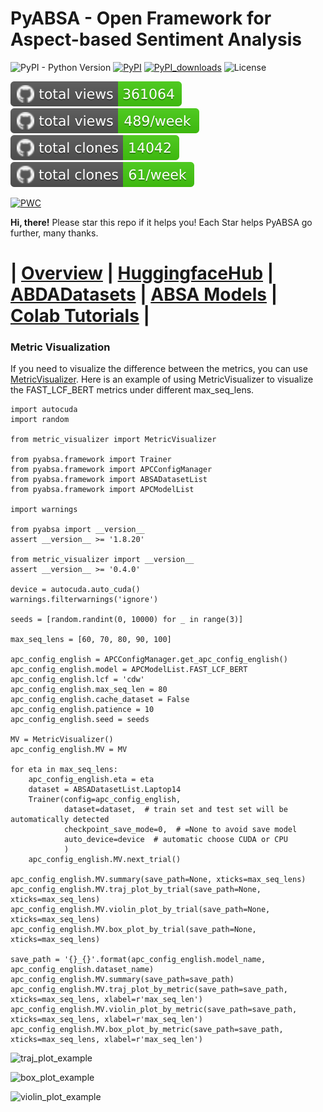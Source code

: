 # PyABSA - Open Framework for Aspect-based Sentiment Analysis

![PyPI - Python Version](https://img.shields.io/badge/python-3.6-blue.svg)
[![PyPI](https://img.shields.io/pypi/v/pyabsa)](https://pypi.org/project/pyabsa/)
[![PyPI_downloads](https://img.shields.io/pypi/dm/pyabsa)](https://pypi.org/project/pyabsa/)
![License](https://img.shields.io/pypi/l/pyabsa?logo=PyABSA)

[![total views](https://raw.githubusercontent.com/yangheng95/PyABSA/traffic/total_views.svg)](https://github.com/yangheng95/PyABSA/tree/traffic#-total-traffic-data-badge)
[![total views per week](https://raw.githubusercontent.com/yangheng95/PyABSA/traffic/total_views_per_week.svg)](https://github.com/yangheng95/PyABSA/tree/traffic#-total-traffic-data-badge)
[![total clones](https://raw.githubusercontent.com/yangheng95/PyABSA/traffic/total_clones.svg)](https://github.com/yangheng95/PyABSA/tree/traffic#-total-traffic-data-badge)
[![total clones per week](https://raw.githubusercontent.com/yangheng95/PyABSA/traffic/total_clones_per_week.svg)](https://github.com/yangheng95/PyABSA/tree/traffic#-total-traffic-data-badge)

[![PWC](https://img.shields.io/endpoint.svg?url=https://paperswithcode.com/badge/back-to-reality-leveraging-pattern-driven/aspect-based-sentiment-analysis-on-semeval)](https://paperswithcode.com/sota/aspect-based-sentiment-analysis-on-semeval?p=back-to-reality-leveraging-pattern-driven)

**Hi, there!** Please star this repo if it helps you! Each Star helps PyABSA go further, many thanks.

# | [Overview](../README.MD) | [HuggingfaceHub](huggingface_readme.md) | [ABDADatasets](dataset_readme.md) | [ABSA Models](model_readme.md) | [Colab Tutorials](tutorial_readme.md) |

### Metric Visualization

If you need to visualize the difference between the metrics, you can
use [MetricVisualizer](https://github.com/yangheng95/metric_visualizer). Here is an example of using MetricVisualizer to
visualize the FAST_LCF_BERT metrics under different max_seq_lens.

```python3
import autocuda
import random

from metric_visualizer import MetricVisualizer

from pyabsa.framework import Trainer
from pyabsa.framework import APCConfigManager
from pyabsa.framework import ABSADatasetList
from pyabsa.framework import APCModelList

import warnings

from pyabsa import __version__
assert __version__ >= '1.8.20'

from metric_visualizer import __version__
assert __version__ >= '0.4.0'

device = autocuda.auto_cuda()
warnings.filterwarnings('ignore')

seeds = [random.randint(0, 10000) for _ in range(3)]

max_seq_lens = [60, 70, 80, 90, 100]

apc_config_english = APCConfigManager.get_apc_config_english()
apc_config_english.model = APCModelList.FAST_LCF_BERT
apc_config_english.lcf = 'cdw'
apc_config_english.max_seq_len = 80
apc_config_english.cache_dataset = False
apc_config_english.patience = 10
apc_config_english.seed = seeds

MV = MetricVisualizer()
apc_config_english.MV = MV

for eta in max_seq_lens:
    apc_config_english.eta = eta
    dataset = ABSADatasetList.Laptop14
    Trainer(config=apc_config_english,
            dataset=dataset,  # train set and test set will be automatically detected
            checkpoint_save_mode=0,  # =None to avoid save model
            auto_device=device  # automatic choose CUDA or CPU
            )
    apc_config_english.MV.next_trial()

apc_config_english.MV.summary(save_path=None, xticks=max_seq_lens)
apc_config_english.MV.traj_plot_by_trial(save_path=None, xticks=max_seq_lens)
apc_config_english.MV.violin_plot_by_trial(save_path=None, xticks=max_seq_lens)
apc_config_english.MV.box_plot_by_trial(save_path=None, xticks=max_seq_lens)

save_path = '{}_{}'.format(apc_config_english.model_name, apc_config_english.dataset_name)
apc_config_english.MV.summary(save_path=save_path)
apc_config_english.MV.traj_plot_by_metric(save_path=save_path, xticks=max_seq_lens, xlabel=r'max_seq_len')
apc_config_english.MV.violin_plot_by_metric(save_path=save_path, xticks=max_seq_lens, xlabel=r'max_seq_len')
apc_config_english.MV.box_plot_by_metric(save_path=save_path, xticks=max_seq_lens, xlabel=r'max_seq_len')
```

![traj_plot_example](../demos/documents/pic/traj_plot.png)

![box_plot_example](../demos/documents/pic/box_plot.png)

![violin_plot_example](../demos/documents/pic/violin_plot.png)
